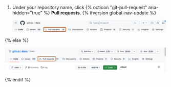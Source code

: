 1. Under your repository name, click {% octicon "git-pull-request" aria-hidden="true" %} **Pull requests**.
{% ifversion global-nav-update %}

   ![Screenshot of the main page of a repository. In the horizontal navigation bar, a tab, labeled "Pull requests," is outlined in dark orange.](assets/images/help/repository/repo-tabs-pull-requests-global-nav-update.png)

{% else %}

   ![Screenshot of the main page of a repository. In the horizontal navigation bar, a tab, labeled "Pull requests," is outlined in dark orange.](/assets/images/help/repository/repo-tabs-pull-requests.png)

{% endif %}
